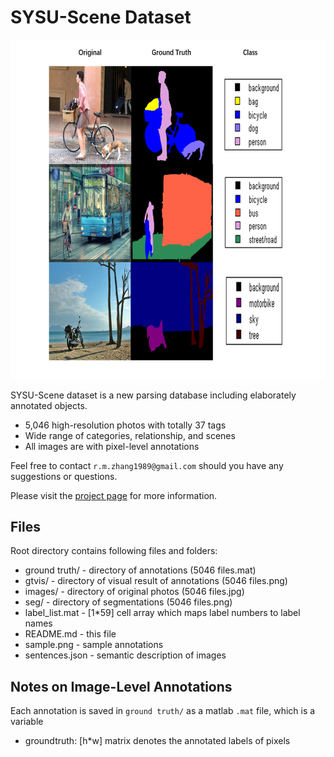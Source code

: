 SYSU-Scene Dataset
=================================
![SYSU-Scene example](https://github.com/ruixuejianfei/SYSU-Scene/blob/master/sample.png)

SYSU-Scene dataset is a new parsing database including elaborately annotated objects.

  - 5,046 high-resolution photos with totally 37 tags
  - Wide range of categories, relationship, and scenes
  - All images are with pixel-level annotations

Feel free to contact `r.m.zhang1989@gmail.com` should you have any suggestions or questions.

Please visit the [project page](http://hcp.sysu.edu.cn/sysu-scenes/) for more information.

Files
-----
Root directory contains following files and folders:
  - ground truth/               - directory of annotations (5046 files.mat)
  - gtvis/                      - directory of visual result of annotations (5046 files.png)
  - images/                     - directory of original photos (5046 files.jpg)
  - seg/                        - directory of segmentations (5046 files.png)
  - label_list.mat              - [1*59] cell array which maps label numbers to label names
  - README.md                   - this file
  - sample.png                  - sample annotations
  - sentences.json              - semantic description of images

Notes on Image-Level Annotations
--------------------------------
Each annotation is saved in `ground truth/` as a matlab `.mat` file, which is a variable
- groundtruth: [h*w] matrix denotes the annotated labels of pixels

```
